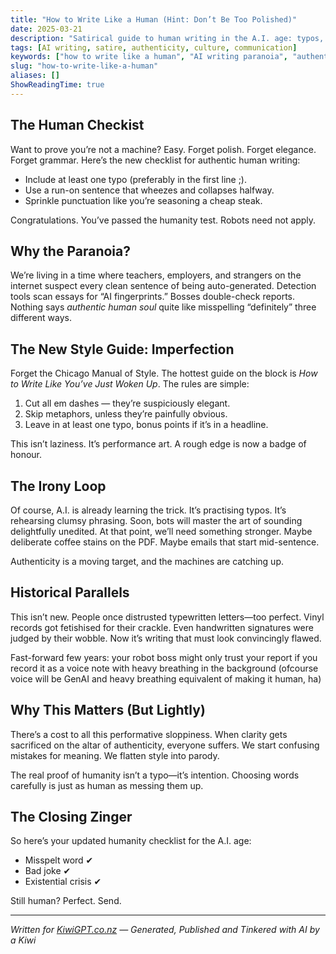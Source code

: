 ```yaml
---
title: "How to Write Like a Human (Hint: Don’t Be Too Polished)"
date: 2025-03-21
description: "Satirical guide to human writing in the A.I. age: typos, broken sentences, and the new style of proving you’re real."
tags: [AI writing, satire, authenticity, culture, communication]
keywords: ["how to write like a human", "AI writing paranoia", "authenticity online", "NZ"]
slug: "how-to-write-like-a-human"
aliases: []
ShowReadingTime: true
---
```


## The Human Checkist

Want to prove you’re not a machine? Easy. Forget polish. Forget elegance. Forget grammar. Here’s the new checklist for authentic human writing:  

- Include at least one typo (preferably in the first line ;).  
- Use a run-on sentence that wheezes and collapses halfway.  
- Sprinkle punctuation like you’re seasoning a cheap steak.  

Congratulations. You’ve passed the humanity test. Robots need not apply.  

## Why the Paranoia?

We’re living in a time where teachers, employers, and strangers on the internet suspect every clean sentence of being auto-generated. Detection tools scan essays for “AI fingerprints.” Bosses double-check reports. Nothing says *authentic human soul* quite like misspelling “definitely” three different ways.  

## The New Style Guide: Imperfection

Forget the Chicago Manual of Style. The hottest guide on the block is *How to Write Like You’ve Just Woken Up*. The rules are simple:  

1. Cut all em dashes — they’re suspiciously elegant.  
2. Skip metaphors, unless they’re painfully obvious.  
3. Leave in at least one typo, bonus points if it’s in a headline.  

This isn’t laziness. It’s performance art. A rough edge is now a badge of honour.  

## The Irony Loop

Of course, A.I. is already learning the trick. It’s practising typos. It’s rehearsing clumsy phrasing. Soon, bots will master the art of sounding delightfully unedited. At that point, we’ll need something stronger. Maybe deliberate coffee stains on the PDF. Maybe emails that start mid-sentence.  

Authenticity is a moving target, and the machines are catching up.  

## Historical Parallels

This isn’t new. People once distrusted typewritten letters—too perfect. Vinyl records got fetishised for their crackle. Even handwritten signatures were judged by their wobble. Now it’s writing that must look convincingly flawed.  

Fast-forward few years: your robot boss might only trust your report if you record it as a voice note with heavy breathing in the background (ofcourse voice will be GenAI and heavy breathing equivalent of making it human, ha)

## Why This Matters (But Lightly)

There’s a cost to all this performative sloppiness. When clarity gets sacrificed on the altar of authenticity, everyone suffers. We start confusing mistakes for meaning. We flatten style into parody.  

The real proof of humanity isn’t a typo—it’s intention. Choosing words carefully is just as human as messing them up.  

## The Closing Zinger

So here’s your updated humanity checklist for the A.I. age:  

- Misspelt word ✔  
- Bad joke ✔  
- Existential crisis ✔  

Still human? Perfect. Send.  

---

*Written for [KiwiGPT.co.nz](https://kiwigpt.co.nz) — Generated, Published and Tinkered with AI by a Kiwi*